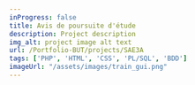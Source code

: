 ```yaml
---
inProgress: false
title: Avis de poursuite d'étude
description: Project description
img_alt: project image alt text
url: /Portfolio-BUT/projects/SAE3A
tags: ['PHP', 'HTML', 'CSS', 'PL/SQL', 'BDD']
imageUrl: "/assets/images/train_gui.png"
---
```

